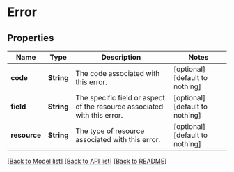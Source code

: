 # Error


## Properties
Name | Type | Description | Notes
------------ | ------------- | ------------- | -------------
**code** | **String** | The code associated with this error. | [optional] [default to nothing]
**field** | **String** | The specific field or aspect of the resource associated with this error. | [optional] [default to nothing]
**resource** | **String** | The type of resource associated with this error. | [optional] [default to nothing]


[[Back to Model list]](../../README.md#models) [[Back to API list]](../../README.md#api-endpoints) [[Back to README]](../../README.md)


